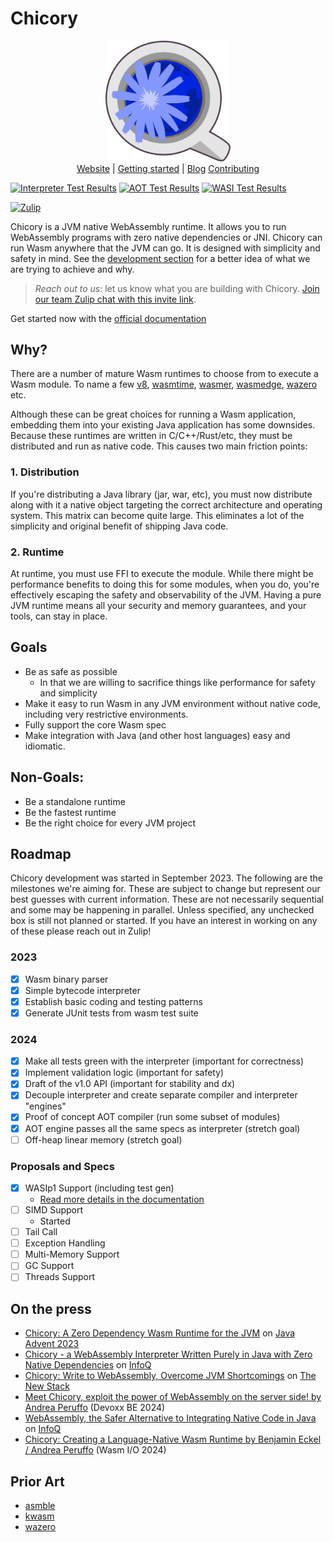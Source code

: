 # Chicory

<p align="center">
  <picture>
    <img width="200" src="chicory1.png">
  </picture>
  <br>
  <a href="https://chicory.dev/">Website</a> |
  <a href="https://chicory.dev/docs/#getting-started">Getting started</a> |
  <a href="https://chicory.dev/blog">Blog</a>
  <a href="/CONTRIBUTING.md">Contributing</a>
</p>


[![Interpreter Test Results](https://gist.githubusercontent.com/andreaTP/69354d1cc6cf23e4c3c4a9a8daf7ea15/raw/badge-interpreter.svg)](https://gist.githubusercontent.com/andreaTP/69354d1cc6cf23e4c3c4a9a8daf7ea15/raw/badge-interpreter.svg)
[![AOT Test Results](https://gist.githubusercontent.com/andreaTP/69354d1cc6cf23e4c3c4a9a8daf7ea15/raw/badge-aot.svg)](https://gist.githubusercontent.com/andreaTP/69354d1cc6cf23e4c3c4a9a8daf7ea15/raw/badge-aot.svg)
[![WASI Test Results](https://gist.githubusercontent.com/andreaTP/69354d1cc6cf23e4c3c4a9a8daf7ea15/raw/badge-wasi.svg)](https://gist.githubusercontent.com/andreaTP/69354d1cc6cf23e4c3c4a9a8daf7ea15/raw/badge-wasi.svg)

[![Zulip](https://img.shields.io/badge/zulip-join_chat-brightgreen.svg)](https://chicory.zulipchat.com/join/g4gqsxoys6orfxlrk6hn4cyp/)

Chicory is a JVM native WebAssembly runtime. It allows you to run WebAssembly programs with
zero native dependencies or JNI. Chicory can run Wasm anywhere that the JVM can go. It is designed with
simplicity and safety in mind. See the [development section](#development) for a better idea of what we are trying to achieve and why.

> *Reach out to us*: let us know what you are building with Chicory.
> [Join our team Zulip chat with this invite link](https://chicory.zulipchat.com/join/g4gqsxoys6orfxlrk6hn4cyp/).

Get started now with the [official documentation](https://chicory.dev/docs/)

## Why?

There are a number of mature Wasm runtimes to choose from to execute a Wasm module.
To name a few [v8](https://v8.dev/), [wasmtime](https://wasmtime.dev/), [wasmer](https://wasmer.io/), [wasmedge](https://wasmedge.org/), [wazero](https://wazero.io/) etc.

Although these can be great choices for running a Wasm application, embedding them into your existing
Java application has some downsides. Because these runtimes are written in C/C++/Rust/etc, they must be distributed
and run as native code. This causes two main friction points:

### 1. Distribution

If you're distributing a Java library (jar, war, etc), you must now distribute along with it a native object targeting the correct
architecture and operating system. This matrix can become quite large. This eliminates a lot of the simplicity and original benefit of shipping Java code.

### 2. Runtime

At runtime, you must use FFI to execute the module. While there might be performance benefits to doing this for some modules,
when you do, you're effectively escaping the safety and observability of the JVM. Having a pure JVM runtime means all your
security and memory guarantees, and your tools, can stay in place.

## Goals

* Be as safe as possible
  * In that we are willing to sacrifice things like performance for safety and simplicity
* Make it easy to run Wasm in any JVM environment without native code, including very restrictive environments.
* Fully support the core Wasm spec
* Make integration with Java (and other host languages) easy and idiomatic.

## Non-Goals:

* Be a standalone runtime
* Be the fastest runtime
* Be the right choice for every JVM project

## Roadmap

Chicory development was started in September 2023. The following are the milestones we're aiming for. These
are subject to change but represent our best guesses with current information. These are not necessarily sequential
and some may be happening in parallel. Unless specified, any unchecked box is still not planned or started.
If you have an interest in working on any of these please reach out in Zulip!

### 2023

* [x] Wasm binary parser
* [x] Simple bytecode interpreter
* [x] Establish basic coding and testing patterns
* [x] Generate JUnit tests from wasm test suite

### 2024

* [x] Make all tests green with the interpreter (important for correctness)
* [x] Implement validation logic (important for safety)
* [x] Draft of the v1.0 API (important for stability and dx)
* [x] Decouple interpreter and create separate compiler and interpreter "engines"
* [x] Proof of concept AOT compiler (run some subset of modules)
* [x] AOT engine passes all the same specs as interpreter (stretch goal)
* [ ] Off-heap linear memory (stretch goal)

### Proposals and Specs

* [x] WASIp1 Support (including test gen)
  * [Read more details in the documentation](https://chicory.dev/docs/usage/wasi/)
* [ ] SIMD Support
  * Started
* [ ] Tail Call
* [ ] Exception Handling
* [ ] Multi-Memory Support
* [ ] GC Support
* [ ] Threads Support

## On the press

- [Chicory: A Zero Dependency Wasm Runtime for the JVM](https://www.javaadvent.com/2023/12/chicory-wasm-jvm.html) on [Java Advent 2023](https://www.javaadvent.com/2023/12)
- [Chicory - a WebAssembly Interpreter Written Purely in Java with Zero Native Dependencies](https://www.infoq.com/news/2024/05/chicory-wasm-java-interpreter/) on [InfoQ](https://www.infoq.com)
- [Chicory: Write to WebAssembly, Overcome JVM Shortcomings](https://thenewstack.io/chicory-write-to-webassembly-overcome-jvm-shortcomings/) on [The New Stack](https://thenewstack.io)
- [Meet Chicory, exploit the power of WebAssembly on the server side! by Andrea Peruffo](https://www.youtube.com/watch?v=7a1yrDSh9rA) (Devoxx BE 2024)
- [WebAssembly, the Safer Alternative to Integrating Native Code in Java](https://www.infoq.com/articles/sqlite-java-integration-webassembly/) on [InfoQ](https://www.infoq.com)
- [Chicory: Creating a Language-Native Wasm Runtime by Benjamin Eckel / Andrea Peruffo](https://www.youtube.com/watch?v=00LYdZS0YlI) (Wasm I/O 2024)

## Prior Art

* [asmble](https://github.com/cretz/asmble)
* [kwasm](https://github.com/jasonwyatt/KWasm)
* [wazero](https://wazero.io/)
